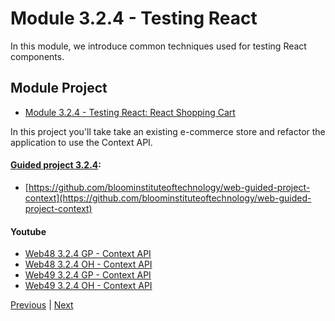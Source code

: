 #  Module 3.2.4 - Testing React

In this module, we introduce common techniques used for testing React components.

##  Module Project

- [Module 3.2.4 - Testing React: React Shopping Cart](https://github.com/bloominstituteoftechnology/web-module-project-context)

In this project you'll take take an existing e-commerce store and refactor the application to use the Context API.

#### [Guided project 3.2.4](./Guided324):

-   [https://github.com/bloominstituteoftechnology/web-guided-project-context](https://github.com/bloominstituteoftechnology/web-guided-project-context)

####    Youtube

-  [Web48 3.2.4 GP - Context API](https://youtu.be/YkTsMnWhEvg)
-  [Web48 3.2.4 OH - Context API](https://lambdaschool.zoom.us/rec/share/qNyMddmuSLKiOeNURi4v8N9FBHdeYkz2vEp67z2KIJwF3cRn5CkuOEj4ZU2vtC1_.x1mux5Ydqnwx-0YD)
-  [Web49 3.2.4 GP - Context API]()
-  [Web49 3.2.4 OH - Context API]()


[Previous](./Object_3.md) | [Next](./QA.md)